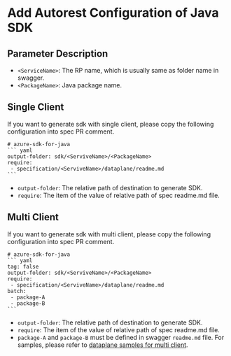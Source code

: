 # Add Autorest Configuration of Java SDK 

## Parameter Description

- `<ServiceName>`: The RP name, which is usually same as folder name in swagger.
- `<PackageName>`: Java package name.


## Single Client
If you want to generate sdk with single client, please copy the following configuration into spec PR comment.
~~~
# azure-sdk-for-java
``` yaml
output-folder: sdk/<ServiveName>/<PackageName>
require:
 - specification/<ServiveName>/dataplane/readme.md
```
~~~
- `output-folder`: The relative path of destination to generate SDK.
- `require`: The item of the value of relative path of spec readme.md file.

## Multi Client
If you want to generate sdk with multi client, please copy the following configuration into spec PR comment.
~~~
# azure-sdk-for-java
``` yaml
tag: false
output-folder: sdk/<ServiveName>/<PackageName>
require:
 - specification/<ServiveName>/dataplane/readme.md
batch:
 - package-A
 - package-B
```
~~~
- `output-folder`: The relative path of destination to generate SDK.
- `require`: The item of the value of relative path of spec readme.md file.
- `package-A` and `package-B` must be defined in swagger `readme.md` file. For samples, please refer to [dataplane samples for multi client](../../samplefiles-dp/samplefiles-dp-for-multi-client).